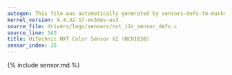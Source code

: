 ```yaml
---
autogen: This file was automatically generated by sensors-defs-to-markdown.py
kernel_version: 4.4.32-17-ev3dev-ev3
source_file: drivers/lego/sensors/nxt_i2c_sensor_defs.c
source_line: 343
title: HiTechnic NXT Color Sensor V2 (NCO1038)
sensor_index: 15
---
```


{% include sensor.md %}
